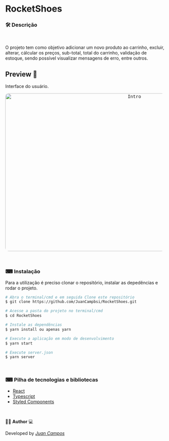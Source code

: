 <p align="center">
<h1>
 RocketShoes
</h1>
</p>

### 🛠  Descrição   

</br>

O projeto tem como objetivo adicionar um novo produto ao carrinho, excluir, alterar, cálcular os preços, sub-total, total do carrinho, validação de estoque, sendo possível visualizar mensagens de erro, entre outros.


## Preview 📱
Interface do usuário.
</br>

<p align="center">
  <kbd>
 <img width="800" style="border-radius: 10px" height="500" src="" alt="Intro"> 
  </kbd>
  </br>
</p>

</br>

### ⌨ Instalação
Para a utilização é preciso clonar o repositório, instalar as depedências e rodar o projeto.

```bash
# Abra o terminal/cmd e em seguida Clone este repositório
$ git clone https://github.com/JuanCampbsi/RocketShoes.git

# Acesse a pasta do projeto no terminal/cmd
$ cd RocketShoes

# Instale as dependências
$ yarn install ou apenas yarn

# Execute a aplicação em modo de desenvolvimento
$ yarn start

# Execute server.json
$ yarn server

```

</br>

### ⌨ Pilha de tecnologias e bibliotecas

-   [React](https://github.com/facebook/react)
-   [Typescript](https://www.typescriptlang.org/)
-   [Styled Components](https://www.styled-components.com/) 

</br>

👨‍💻 **Author** 💻

Developed by [_Juan Campos_](https://www.linkedin.com/in/juancampos-ferreira/)

